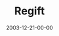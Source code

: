 ---
layout: message
category: message
series: "The Not So Big Christmas"
title: "Regift"
date: 2003-12-21-00-00
message_id: 192
sc-permalink-url: "http://soundcloud.com/crdschurch/regift"
audio: "http://s3.amazonaws.com/crossroads-media/messages/audio/TNSBC_03_12-21-03_Regift.mp3"
audio-duration: "38:50"
tag: 
 - christmas
 - materialism
 - consumerism
 - generosity
 - consumer
 - choices
 - tome
explicit: false
---